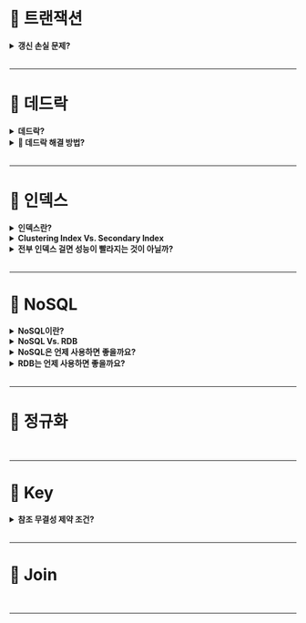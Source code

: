 # 🎯 트랜잭션


<details>
    <summary><b>갱신 손실 문제?</b></summary>
</details>

<br>

---


# 🎯 데드락 

<details>
    <summary><b>데드락?</b></summary>

- 여러 transaction들이 각각 자신의 데이터에 대하여 lock을 획득한 상태에서,
- 상대방 데이터에 대하여 접근하고자 대기를 할 때 교차 대기를 하게 되면서 서로 영원히 기다리는 상태

</details>

<details>
    <summary><b>🔼 데드락 해결 방법?</b></summary>

- **예방기법**
  - 각 트랜잭션이 시작되기 전에 필요한 데이터를 모두 락킹.
  - 락킹해야하는 데이터가 많은 경우 사실상 모든 데이터를 락킹한 것과 다름이 없기 때문에 동시성이 매우 떨어짐
- **회피기법**
  - 자원을 할당할 때, `timestamp`를 이용하여 데드락이 일어나지 않도록 하는 방식 
  - `Wait-Die`
    - T2가 선점하고 있는 데이터에 
- 탐지/회복 기법
  - ...

</details>

<br>

---

# 🎯 인덱스

<details>
    <summary><b>인덱스란?</b></summary>



</details>

<details>
    <summary><b>Clustering Index Vs. Secondary Index</b></summary>

- 클러스터 인덱스
  - 테이블이 생성될 때 PK를 지정하면 생기는 인덱스
  - 원본테이블 자체가 클러스터 인덱스
  - **데이터 추가 삭제 시 원본 테이블 변경**
  

- 보조형 인덱스
  - 별도의 저장 공간 필요
  - `CREATE INDEX` or 고유키로 지정하면 생성 됨
  - **데이터 추가 삭제 시 원본 테이블 변경 X**

</details>

<details>
    <summary><b>전부 인덱스 걸면 성능이 빨라지는 것이 아닐까?</b></summary>

- No!
- `SELECT WHERE` 쿼리에 대해서만 성능향상을 보장
- 데이터 수정 시 오버헤드 발생
- 데이터 중복이 적을수록 인덱스 적용하기 좋다

</details>

<br>

---

# 🎯 NoSQL

<details>
    <summary><b>NoSQL이란?</b></summary>

- 웹에서 대량의 비정형 데이터를 처리하기 위해 등장한 데이터베이스
- 관계형으로 처리될 필요가 없는 데이터들 
- key-value storage system
  - Redis 

</details>

<details>
    <summary><b>NoSQL Vs. RDB</b></summary>

- **데이터 중복 여부**
  - NoSQL은 데이터 중복으로 인해 update시 모든 중복된 데이터를 업데이트 해줘야한다.
  - RDB는 엄격한 스키마로 데이터 중복이 없음

- **새로운 필드 추가**
  - NoSQL은 비교적 자유로움
  - MySQL은 데이터 구조가 유연하지 못함

</details>

<details>
    <summary><b>NoSQL은 언제 사용하면 좋을까요?</b></summary>

- 정확한 데이터 구조가 정해지지 않은 경우
- update가 적고 조회가 많을 때
  - 데이터 중복으로 인해 update시 모든 중복 데이터를 업데이트 해야함

</details>

<details>
    <summary><b>RDB는 언제 사용하면 좋을까요?</b></summary>

- 데이터 구조가 명확하여 변경될 여지가 없는 경우
- 데이터 중복이 없으므로 데이터 update가 잦은 시스템

</details>

<br>

---

# 🎯 정규화


<br>

---

# 🎯 Key

<details>
    <summary><b>참조 무결성 제약 조건?</b></summary>



</details>

<br>

---


# 🎯 Join

<br>

---

